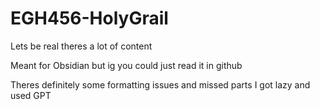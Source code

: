 # EGH456-HolyGrail
Lets be real theres a lot of content

Meant for Obsidian but ig you could just read it in github


Theres definitely some formatting issues and missed parts I got lazy and used GPT

